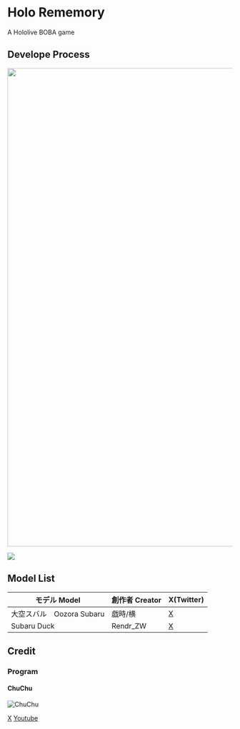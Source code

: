 # Holo Rememory
 A Hololive BOBA game


## Develope Process
<img width="1072" src="https://github.com/user-attachments/assets/fd52a3d7-b9c1-418a-aa16-55f06075ed60">

![](https://github.com/user-attachments/assets/b676edc5-45de-42b5-a9f0-0b1d46dbaa2b)

## Model List
 |モデル Model              | 創作者 Creator  | X(Twitter)                  |
 |-------------------------|----------------|-----------------------------|
 |大空スバル　Oozora Subaru  |戯時/横          |[X](https://x.com/saretoki)  |
 |Subaru Duck              |Rendr_ZW        |[X](https://x.com/Rendr_ZW)  |

## Credit
 ### Program
 #### ChuChu
 
![ChuChu](https://github.com/user-attachments/assets/49c6bf2e-90de-4a71-99d3-7f571a30f2d9)
 
 [X](https://twitter.com/_ChuChu0314)
 [Youtube](https://www.youtube.com/channel/UCdkTl8YBShi6iFQ4szRxfYA)
